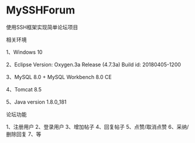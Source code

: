 # MySSHForum
使用SSH框架实现简单论坛项目

相关环境

1、Windows 10

2、Eclipse Version: Oxygen.3a Release (4.7.3a)  Build id: 20180405-1200

3、MySQL  8.0 + MySQL Workbench 8.0 CE

4、Tomcat 8.5

5、Java version 1.8.0_181

论坛功能

1、注册用户
2、登录用户
3、增加帖子
4、回复帖子
5、点赞/取消点赞
6、采纳/删除回复
7、等

